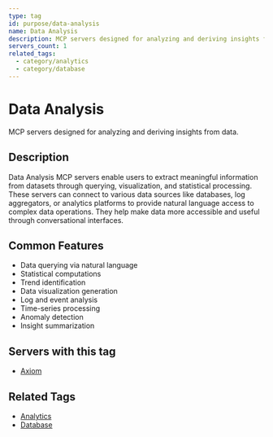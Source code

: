 ```yaml
---
type: tag
id: purpose/data-analysis
name: Data Analysis
description: MCP servers designed for analyzing and deriving insights from data
servers_count: 1
related_tags:
  - category/analytics
  - category/database
---
```


# Data Analysis

MCP servers designed for analyzing and deriving insights from data.

## Description

Data Analysis MCP servers enable users to extract meaningful information from datasets through querying, visualization, and statistical processing. These servers can connect to various data sources like databases, log aggregators, or analytics platforms to provide natural language access to complex data operations. They help make data more accessible and useful through conversational interfaces.

## Common Features

- Data querying via natural language
- Statistical computations
- Trend identification
- Data visualization generation
- Log and event analysis
- Time-series processing
- Anomaly detection
- Insight summarization

## Servers with this tag

- [Axiom](../../servers/axiomhq-mcp-server-axiom.md)

## Related Tags

- [Analytics](../../tags/category/analytics.md)
- [Database](../../tags/category/database.md)
